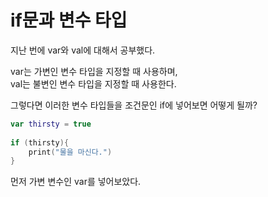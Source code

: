 # if문과 변수 타입

지난 번에 var와 val에 대해서 공부했다.


var는 가변인 변수 타입을 지정할 때 사용하며,</br>
val는 불변인 변수 타입을 지정할 때 사용한다.

그렇다면 이러한 변수 타입들을 조건문인 if에 넣어보면 어떻게 될까?

```kotlin
var thirsty = true  
  
if (thirsty){  
    print("물을 마신다.")  
}
```

먼저 가변 변수인 var를 넣어보았다.